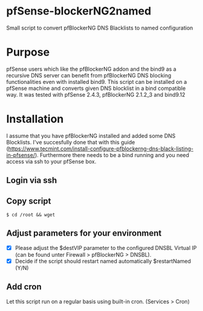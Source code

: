 # pfSense-blockerNG2named
Small script to convert pfBlockerNG DNS Blacklists to named configuration
# Purpose
pfSense users which like the pfBlockerNG addon and the bind9 as a recursive DNS server can benefit from pfBlockerNG DNS blocking functionalities even with installed bind9.
This script can be installed on a pfSense machine and converts given DNS blocklist in a bind compatible way. 
It was tested with pfSense 2.4.3, pfBlockerNG 2.1.2_3 and bind9.12
# Installation
I assume that you have pfBlockerNG installed and added some DNS Blocklists. I've succesfully done that with this guide (https://www.tecmint.com/install-configure-pfblockerng-dns-black-listing-in-pfsense/).
Furthermore there needs to be a bind running and you need access via ssh to your pfSense box.
## Login via ssh
## Copy script
```
$ cd /root && wget
```
## Adjust parameters for your environment
- [x] Please adjust the $destVIP parameter to the configured DNSBL Virtual IP (can be found unter Firewall > pfBlockerNG > DNSBL).
- [x] Decide if the script should restart named automatically $restartNamed (Y/N)
## Add cron
Let this script run on a regular basis using built-in cron. (Services > Cron)


